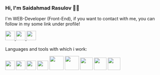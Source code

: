### Hi, I'm Saidahmad Rasulov 🧑‍💻
I'm WEB-Developer (Front-End), if you want to contact with me, you can follow in my some link under profile!

<a href='https://t.me/Rasulov_57' target='_blank'>
    <img src='https://avatars.mds.yandex.net/i?id=a5ca45ebc1978fac6470427e1cfe8b00ba9df5ca-9237877-images-thumbs&n=13' width='30px' />
</a>
<a href='https://www.instagram.com/_rasulov_.07' target='_blank'>
    <img src='https://www.google.com/url?sa=i&url=https%3A%2F%2Fwww.freepik.com%2Ffree-photos-vectors%2Finstagram-logo-png&psig=AOvVaw25uFB3f-RX7kO_sYLBVIJx&ust=1700654901735000&source=images&cd=vfe&opi=89978449&ved=0CBEQjRxqFwoTCOiZ5bCH1YIDFQAAAAAdAAAAABAE' width='30px' />
</a>
<a href='https://vk.com/angel_c_nebec' target='_blank'>
    <img src='https://avatars.mds.yandex.net/i?id=cd21c7bc331170ff81e8c0ea9a513d1ef7fdba4b-8497057-images-thumbs&n=13' width='30px' />
</a>
<br />
<br />
Languages and tools with which i work: 

<code><img src='https://pbs.twimg.com/media/DgvC_pWX0AACW_L.jpg' width='30px' /></code>
<code><img src='https://yt3.ggpht.com/ytc/AKedOLTJD5FAJe0M0sjMKIi4gr2cLbw4mr572sQ2vs-S=s900-c-k-c0x00ffffff-no-rj' width='30px' /></code>
<code><img src='https://avatars.mds.yandex.net/i?id=6dfa4b5f9c7398c537d29f15c9c1dc13a5971b38-7014775-images-thumbs&n=13' width='30px'  /></code>
<code><img src='https://avatars.mds.yandex.net/i?id=858f366e2cad2105d4d79e2f24d6333cf9e3a9bd-6222399-images-thumbs&n=13' width='35px' height='30px'  /></code>
<code><img src='https://avatars.mds.yandex.net/i?id=377c020e7e4d47d5db18aadca9568ed52c4751e5-6503967-images-thumbs&n=13' width='45px' /></code>
<code><img src='https://avatars.mds.yandex.net/i?id=4514b142a158a48da033eb8ec1264cebe7f84e96-5876418-images-thumbs&n=13' width='45px' /></code>
<code><img src='https://avatars.mds.yandex.net/i?id=99be91b659fee7bedc5188c1d3af10704bdc333a-9181946-images-thumbs&n=13' width='40px' /></code>
<code><img src='https://encrypted-tbn0.gstatic.com/images?q=tbn:ANd9GcQybQ9296S3HQxCEmN2B7gK4a2H5hlUCBYKIA&usqp=CAU' width='40px' /></code>
<code><img src='https://encrypted-tbn0.gstatic.com/images?q=tbn:ANd9GcT4ev14ptwsgUY4H3TsmBfoJ3mVFAXzOPRIlQ&usqp=CAU' width='40px' /></code>
